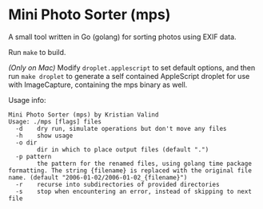 # Mini Photo Sorter (mps)
A small tool written in Go (golang) for sorting photos using EXIF data.

Run `make` to build.

*(Only on Mac)* Modify `droplet.applescript` to set default options, and then run `make droplet` to generate a self contained AppleScript droplet for use with ImageCapture, containing the mps binary as well.

Usage info:
```
Mini Photo Sorter (mps) by Kristian Valind
Usage: ./mps [flags] files
  -d    dry run, simulate operations but don't move any files
  -h    show usage
  -o dir
        dir in which to place output files (default ".")
  -p pattern
        the pattern for the renamed files, using golang time package formatting. The string {filename} is replaced with the original file name. (default "2006-01-02/2006-01-02_{filename}")
  -r    recurse into subdirectories of provided directories
  -s    stop when encountering an error, instead of skipping to next file
```